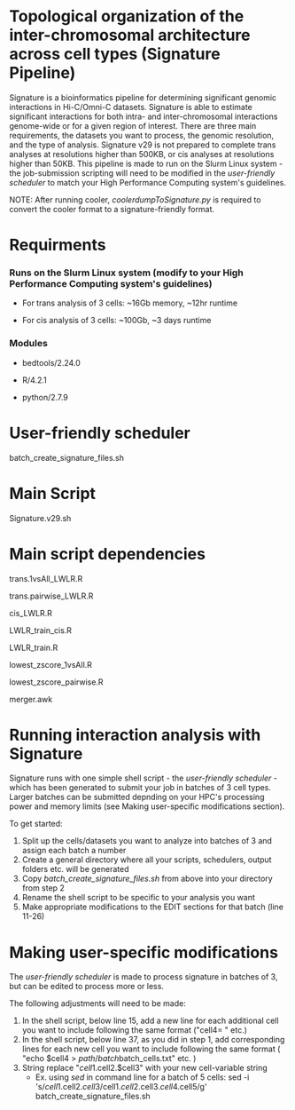 # Topological organization of the inter-chromosomal architecture across cell types (Signature Pipeline)
Signature is a bioinformatics pipeline for determining significant genomic interactions in Hi-C/Omni-C datasets. Signature is able to estimate significant interactions for both intra- and inter-chromosomal interactions genome-wide or for a given region of interest. There are three main requirements, the datasets you want to process, the genomic resolution, and the type of analysis. Signature v29 is not prepared to complete trans analyses at resolutions higher than 500KB, or cis analyses at resolutions higher than 50KB. This pipeline is made to run on the Slurm Linux system - the job-submission scripting will need to be modified in the _user-friendly scheduler_ to match your High Performance Computing system's guidelines. 

NOTE: After running cooler, _coolerdumpToSignature.py_ is required to convert the cooler format to a signature-friendly format.

# Requirments
### Runs on the Slurm Linux system (modify to your High Performance Computing system's guidelines)

   - For trans analysis of 3 cells: ~16Gb memory, ~12hr runtime

   - For cis analysis of 3 cells: ~100Gb, ~3 days runtime

### Modules

   - bedtools/2.24.0

   - R/4.2.1

   - python/2.7.9

# User-friendly scheduler
batch_create_signature_files.sh

# Main Script
Signature.v29.sh

# Main script dependencies 
trans.1vsAll_LWLR.R

trans.pairwise_LWLR.R

cis_LWLR.R

LWLR_train_cis.R

LWLR_train.R

lowest_zscore_1vsAll.R

lowest_zscore_pairwise.R

merger.awk



# Running interaction analysis with Signature
Signature runs with one simple shell script - the _user-friendly scheduler_ - which has been generated to submit your job in batches of 3 cell types. Larger batches can be submitted depnding on your HPC's processing power and memory limits (see Making user-specific modifications section). 

To get started:
1.	Split up the cells/datasets you want to analyze into batches of 3 and assign each batch a number
2.	Create a general directory where all your scripts, schedulers, output folders etc. will be generated
3.	Copy _batch_create_signature_files.sh_ from above into your directory from step 2
4.	Rename the shell script to be specific to your analysis you want
5.	Make appropriate modifications to the EDIT sections for that batch (line 11-26)

# Making user-specific modifications
The _user-friendly scheduler_ is made to process signature in batches of 3, but can be edited to process more or less.

The following adjustments will need to be made:

1. In the shell script, below line 15, add a new line for each additional cell you want to include following the same format ("cell4=     " etc.)
2. In the shell script, below line 37, as you did in step 1, add corresponding lines for each new cell you want to include following the same format ( "echo $cell4 > $path/batch$batch\_cells.txt" etc. )  
3. String replace "$cell1.$cell2.$cell3" with your new cell-variable string
   - Ex. using _sed_ in command line for a batch of 5 cells:  sed -i 's/$cell1.$cell2.$cell3/$cell1.$cell2.$cell3.$cell4.$cell5/g' batch_create_signature_files.sh

